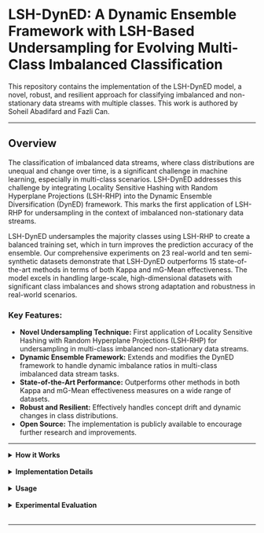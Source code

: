 # LSH-DynED: A Dynamic Ensemble Framework with LSH-Based Undersampling for Evolving Multi-Class Imbalanced Classification

This repository contains the implementation of the LSH-DynED model, a novel, robust, and resilient approach for classifying imbalanced and non-stationary data streams with multiple classes. This work is authored by Soheil Abadifard and Fazli Can.

<!--**Authors:**
* Soheil Abadifard, Kansas State University (abadifard@ksu.edu)
* Fazli Can, Bilkent University (canf@cs.bilkent.edu.tr)
-->
--- 

## Overview

The classification of imbalanced data streams, where class distributions are unequal and change over time, is a significant challenge in machine learning, especially in multi-class scenarios. LSH-DynED addresses this challenge by integrating Locality Sensitive Hashing with Random Hyperplane Projections (LSH-RHP) into the Dynamic Ensemble Diversification (DynED) framework. This marks the first application of LSH-RHP for undersampling in the context of imbalanced non-stationary data streams.

LSH-DynED undersamples the majority classes using LSH-RHP to create a balanced training set, which in turn improves the prediction accuracy of the ensemble. Our comprehensive experiments on 23 real-world and ten semi-synthetic datasets demonstrate that LSH-DynED outperforms 15 state-of-the-art methods in terms of both Kappa and mG-Mean effectiveness. The model excels in handling large-scale, high-dimensional datasets with significant class imbalances and shows strong adaptation and robustness in real-world scenarios.

### Key Features:

* **Novel Undersampling Technique:** First application of Locality Sensitive Hashing with Random Hyperplane Projections (LSH-RHP) for undersampling in multi-class imbalanced non-stationary data streams.
* **Dynamic Ensemble Framework:** Extends and modifies the DynED framework to handle dynamic imbalance ratios in multi-class imbalanced data stream tasks.
* **State-of-the-Art Performance:** Outperforms other methods in both Kappa and mG-Mean effectiveness measures on a wide range of datasets.
* **Robust and Resilient:** Effectively handles concept drift and dynamic changes in class distributions.
* **Open Source:** The implementation is publicly available to encourage further research and improvements.

---

<details>
<summary><b>How it Works</b></summary>

LSH-DynED operates in three main stages:

1.  **Prediction and Training:** A subset of the ensemble, the "selected components," predicts the label of incoming data instances via majority voting. These components are then trained on the new data instance.
2.  **Drift Detection and Adaptation:** The ADWIN drift detector monitors the system's performance. If drift is detected, a new component is trained on recent data from a balanced dataset created by our novel undersampling method and added to a pool of "reserved components".
3.  **Component Selection:** This stage updates the ensemble's components to maintain a balance between diversity and accuracy. Components are selected from the combined pool of "selected" and "reserved" components based on their accuracy and a modified Maximal Marginal Relevance (MMR) algorithm.

</details>

<br>

<details>
<summary><b>Implementation Details</b></summary>

The proposed method is implemented in **Python 3.11.7** and utilizes the following libraries:
* **River 0.21.1**
* **Faiss 1.7.4**

The base classifier used is a **Hoeffding Tree**.

### Reproducibility:

For the reproducibility of our results, our implementation is available on GitHub. We have provided all experimental details to make our approach open to new improvements. The baseline methods used for comparison are from the MOA framework, and other implementations are also publicly available.

#### Baselines

| Method | Implementation Link |
| :--- | :--- |
| **General-Purpose Methods (GPM)** | |
| OzaBagAdwin (OBA) | [MOA Framework](https://github.com/Waikato/moa) |
| Leveraging Bagging (LB) | [MOA Framework](https://github.com/Waikato/moa) |
| ARF | [MOA Framework](https://github.com/Waikato/moa) |
| SRP | [MOA Framework](https://github.com/Waikato/moa) |
| KUE | [MOA Framework](https://github.com/canoalberto/Kappa-Updated-Ensemble) |
| BELS | [GitHub Repository](https://github.com/sepehrbakhshi/BELS) | 
| DynED | [GitHub Repository](https://github.com/soheilabadifard/DynED) |
| **Imbalance-Specific Methods (ISM)** | |
| HD-VFDT | [MOA Framework](https://github.com/Waikato/moa) |
| GH-VFDT | [MOA Framework](https://github.com/Waikato/moa) |
| MUOB | [MOA Framework](https://github.com/Waikato/moa) |
| MOOB | [MOA Framework](https://github.com/Waikato/moa) |
| ARFR | [MOA Framework](https://github.com/Waikato/moa) |
| CSARF | [MOA Framework](https://github.com/Waikato/moa) |
| CALMID | [MOA Framework](https://github.com/Waikato/moa) |
| ROSE | [GitHub Repository](https://github.com/canoalberto/ROSE) |
| MicFoal | [MOA Framework](https://github.com/Waikato/moa) |

</details>

<br>

<details>
<summary><b>Usage</b></summary>

To run the LSH-DynED model, follow these steps:

1.  **Prepare Your Datasets:**
    * Create a directory (e.g., `datasets/`).
    * Place all your dataset files (e.g., in `.arff` format) inside this directory. The script will iterate through and process every file in this folder.

2.  **Clone the Repository:**
    ```bash
    git clone [https://github.com/user/LSH-DynED.git](https://github.com/user/LSH-DynED.git)
    cd LSH-DynED
    ```
3.  **Install Dependencies:**
    ```bash
    pip install -r requirements.txt
    ```
4.  **Configure the Script:**
    * Open the `main.py` file.
    * Go to the last line of the script:
        ```python
        if __name__ == "__main__":
            main('Path to dataset Directory')
        ```
    * Modify the path inside the `main()` function to point to the directory you created in step 1. For example, if your folder is named `datasets`, the line should look like this:
        ```python
        if __name__ == "__main__":
            main('datasets/')
        ```
5.  **Run the Model:**
    * Execute the script from your terminal:
        ```bash
        python main.py
        ```
    * The script will now run the LSH-DynED model on each dataset in the specified folder.

#### Output

For each dataset processed (e.g., `my_data.arff`), the script will generate two new CSV files in the same directory:
* `my_data.arff_mgmean.csv`: Contains the G-Mean scores calculated every 500 instances.
* `my_data.arff_kappa.csv`: Contains the prequential Kappa scores.

### Hyperparameters:

The default hyperparameter values used in our experiments are detailed in the paper and are set for broad applicability without tuning to any specific dataset. The optimal values we determined are as follows:
* **Active Components ($S_{slc}$):** 10
* **Training Samples ($n_{train}$):** 20
* **Test Samples ($n_{test}$):** 50
* **Hyperplanes ($n_v$):** 5

</details>

<br>

<details>
<summary><b>Experimental Evaluation</b></summary>

We conducted a thorough experimental evaluation on 33 imbalanced datasets, which include 23 real datasets and ten semi-synthetic data streams. The results show that LSH-DynED demonstrates superior performance, especially on datasets with dynamic imbalance ratios.

For a detailed analysis of our results, including performance on specific datasets and comparisons with 15 other methods, please refer to the full paper.
</details>

<br>

---
